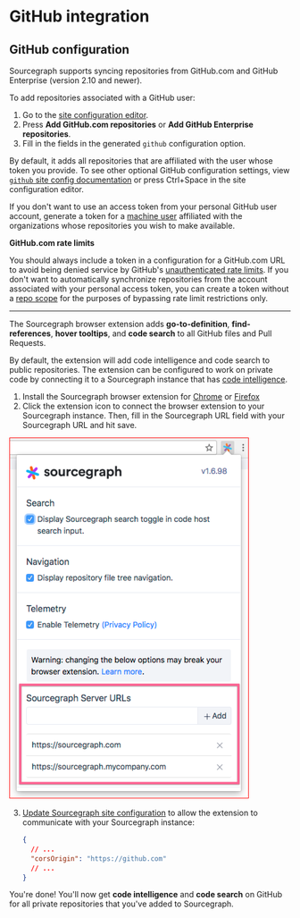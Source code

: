 # GitHub integration

<!-- TODO(sqs): add more -->

## GitHub configuration

Sourcegraph supports syncing repositories from GitHub.com and GitHub Enterprise (version 2.10 and newer).

To add repositories associated with a GitHub user:

1.  Go to the [site configuration editor](/admin/site_config).
2.  Press **Add GitHub.com repositories** or **Add GitHub Enterprise repositories**.
3.  Fill in the fields in the generated `github` configuration option.

By default, it adds all repositories that are affiliated with the user whose token you provide. To see other optional GitHub configuration settings, view [`github` site config documentation](/admin/site_config#code-classlanguage-textgithubconnection-object) or press Ctrl+Space in the site configuration editor.

If you don't want to use an access token from your personal GitHub user account, generate a token for a [machine user](https://developer.github.com/v3/guides/managing-deploy-keys/#machine-users) affiliated with the organizations whose repositories you wish to make available.

**GitHub.com rate limits**

You should always include a token in a configuration for a GitHub.com URL to avoid being denied service by GitHub's [unauthenticated rate limits](https://developer.github.com/v3/#rate-limiting). If you don't want to automatically synchronize repositories from the account associated with your personal access token, you can create a token without a [repo scope](https://developer.github.com/apps/building-oauth-apps/scopes-for-oauth-apps/#available-scopes) for the purposes of bypassing rate limit restrictions only.

---

The Sourcegraph browser extension adds **go-to-definition**, **find-references**, **hover tooltips**, and **code search** to all GitHub files and Pull Requests.

By default, the extension will add code intelligence and code search to public repositories. The extension can be configured to work on private code by connecting it to a Sourcegraph instance that has [code intelligence](/extensions/language_servers).

1.  Install the Sourcegraph browser extension for [Chrome](https://chrome.google.com/webstore/detail/sourcegraph/dgjhfomjieaadpoljlnidmbgkdffpack) or [Firefox](https://addons.mozilla.org/en-US/firefox/addon/sourcegraph/)
2.  Click the extension icon to connect the browser extension to your Sourcegraph instance. Then, fill in the Sourcegraph URL field with your Sourcegraph URL and hit save.

<img src="img/SourcegraphURL.png" style="border: 1px solid red"/>

3.  [Update Sourcegraph site configuration](/admin/site_config) to allow the extension to communicate with your Sourcegraph instance:

    ```json
    {
      // ...
      "corsOrigin": "https://github.com"
      // ...
    }
    ```

You're done! You'll now get **code intelligence** and **code search** on GitHub for all private repositories that you've added to Sourcegraph.
